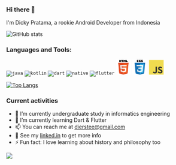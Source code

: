 ### Hi there 👋

I'm Dicky Pratama, a rookie Android Developer from Indonesia

![GitHub stats](https://github-readme-stats.vercel.app/api?username=dzuerst&show_icons=true)

### Languages and Tools:
<code><img src="https://www.vectorlogo.zone/logos/java/java-icon.svg" alt="java" width="40" height="40"/></code>
<code><img src="https://www.vectorlogo.zone/logos/kotlinlang/kotlinlang-icon.svg" alt="kotlin" width="40" height="40"/></code>
<code><img src="https://www.vectorlogo.zone/logos/dartlang/dartlang-icon.svg" alt="dart" width="40" height="40"/></code>
<code><img src="https://www.vectorlogo.zone/logos/android/android-icon.svg" alt="native" width="40" height="40"/></code>
<code><img src="https://www.vectorlogo.zone/logos/flutterio/flutterio-icon.svg" alt="flutter" width="40" height="40"/></code>
<code><img src="https://raw.githubusercontent.com/devicons/devicon/master/icons/html5/html5-original-wordmark.svg" alt="html5" width="40" height="40"/></code>
<code><img src="https://raw.githubusercontent.com/devicons/devicon/master/icons/css3/css3-original-wordmark.svg" alt="css3" width="40" height="40"/></code>
<code><img src="https://raw.githubusercontent.com/devicons/devicon/master/icons/javascript/javascript-original.svg" alt="javascript" width="40" height="40"/></code>

[![Top Langs](https://github-readme-stats.vercel.app/api/top-langs/?username=dzuerst&layout=compact)](https://github.com/anuraghazra/github-readme-stats)


### Current activities 
- 🔭 I’m currently undergraduate study in informatics engineering
- 🌱 I’m currently learning Dart & Flutter
- 📫 You can reach me at dierstee@gmail.com
- 📝 See my [linked.in](https://www.linkedin.com/in/dicky-pratama-a996a51b3/) to get more info 
- ⚡ Fun fact: I love learning about history and philosophy too

![](https://komarev.com/ghpvc/?username=your-github-dzuerst&label=PROFILE+VIEWS)

<!--
**dzuerst/dzuerst** is a ✨ _special_ ✨ repository because its `README.md` (this file) appears on your GitHub profile.

Here are some ideas to get you started:

- 🔭 I’m currently working on ...
- 🌱 I’m currently learning ...
- 👯 I’m looking to collaborate on ...
- 🤔 I’m looking for help with ...
- 💬 Ask me about ...
- 📫 How to reach me: ...
- 😄 Pronouns: ...
- ⚡ Fun fact: ...
-->
